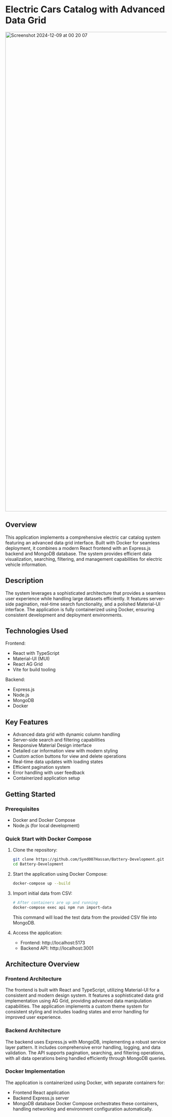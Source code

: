 # Electric Cars Catalog with Advanced Data Grid
<img width="1494" alt="Screenshot 2024-12-09 at 00 20 07" src="https://github.com/user-attachments/assets/61ae9471-2ebc-457c-8329-0b9b1c196b8f">


## Overview

This application implements a comprehensive electric car catalog system featuring an advanced data grid interface. Built with Docker for seamless deployment, it combines a modern React frontend with an Express.js backend and MongoDB database. The system provides efficient data visualization, searching, filtering, and management capabilities for electric vehicle information.

## Description

The system leverages a sophisticated architecture that provides a seamless user experience while handling large datasets efficiently. It features server-side pagination, real-time search functionality, and a polished Material-UI interface. The application is fully containerized using Docker, ensuring consistent development and deployment environments.

## Technologies Used

Frontend: 
- React with TypeScript
- Material-UI (MUI)
- React AG Grid 
- Vite for build tooling

Backend: 
- Express.js
- Node.js
- MongoDB
- Docker

## Key Features

- Advanced data grid with dynamic column handling
- Server-side search and filtering capabilities
- Responsive Material Design interface
- Detailed car information view with modern styling
- Custom action buttons for view and delete operations
- Real-time data updates with loading states
- Efficient pagination system
- Error handling with user feedback
- Containerized application setup

## Getting Started

### Prerequisites
- Docker and Docker Compose
- Node.js (for local development)

### Quick Start with Docker Compose
1. Clone the repository:
   ```bash
   git clone https://github.com/Syed007Hassan/Battery-Development.git
   cd Battery-Development
   ```
2. Start the application using Docker Compose:
   ```bash
   docker-compose up --build 
   ```
3. Import initial data from CSV:
   ```bash
   # After containers are up and running
   docker-compose exec api npm run import-data
   ```
   This command will load the test data from the provided CSV file into MongoDB.

4. Access the application:
   - Frontend: http://localhost:5173
   - Backend API: http://localhost:3001

## Architecture Overview

### Frontend Architecture
The frontend is built with React and TypeScript, utilizing Material-UI for a consistent and modern design system. It features a sophisticated data grid implementation using AG Grid, providing advanced data manipulation capabilities. The application implements a custom theme system for consistent styling and includes loading states and error handling for improved user experience.

### Backend Architecture
The backend uses Express.js with MongoDB, implementing a robust service layer pattern. It includes comprehensive error handling, logging, and data validation. The API supports pagination, searching, and filtering operations, with all data operations being handled efficiently through MongoDB queries.

### Docker Implementation
The application is containerized using Docker, with separate containers for:
- Frontend React application
- Backend Express.js server
- MongoDB database
Docker Compose orchestrates these containers, handling networking and environment configuration automatically.
